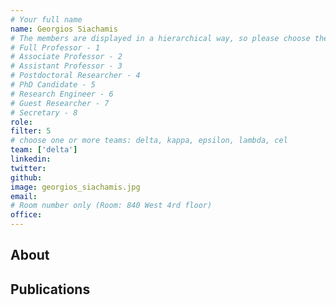 ```yaml
---
# Your full name
name: Georgios Siachamis 
# The members are displayed in a hierarchical way, so please choose the role and filter from this list:
# Full Professor - 1
# Associate Professor - 2
# Assistant Professor - 3
# Postdoctoral Researcher - 4
# PhD Candidate - 5
# Research Engineer - 6
# Guest Researcher - 7
# Secretary - 8
role:
filter: 5
# choose one or more teams: delta, kappa, epsilon, lambda, cel
team: ['delta']
linkedin:
twitter:
github:
image: georgios_siachamis.jpg
email:
# Room number only (Room: 840 West 4rd floor)
office:
---
```


## About

[comment]: <> (Write a few or more words about yourself.)

## Publications

[comment]: <> (You don't have to write anything here, it will be automatically filled. )

